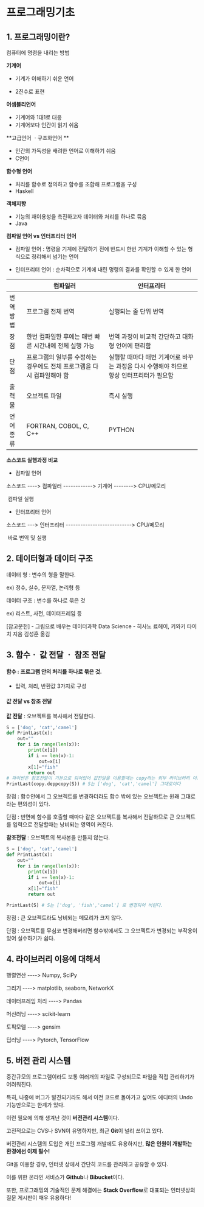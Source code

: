 # 프로그래밍기초



## 1. 프로그래밍이란?

컴퓨터에 명령을 내리는 방법



**기계어**

- 기계가 이해하기 쉬운 언어 

- 2진수로 표현



**어셈블리언어**

- 기계어와 1대1로 대응
- 기계어보다 인간이 읽기 쉬움



**고급언어 ㆍ구조화언어	**

- 인간의 가독성을 배려한 언어로 이해하기 쉬움
- C언어



**함수형 언어**

- 처리를 함수로 정의하고 함수를 조합해 프로그램을 구성
- Haskell



**객체지향**

- 기능의 재이용성을 촉진하고자 데이터와 처리를 하나로 묶음
- Java



**컴파일 언어 vs 인터프리터 언어**

- 컴파일 언어 : 명령을 기계에 전달하기 전에 반드시 한번 기계가 이해할 수 있는 형식으로 정리해서 넘기는 언어

- 인터프리터 언어 : 순차적으로 기계에 내린 명령의 결과를 확인할 수 있게 한 언어 

|           | 컴파일러                                                     | 인터프리터                                                   |
| --------- | ------------------------------------------------------------ | ------------------------------------------------------------ |
| 번역방법  | 프로그램 전체 번역                                           | 실행되는 줄 단위 번역                                        |
| 장점      | 한번 컴파일한 후에는 매번 빠른 시간내에 전체 실행 가능       | 번역 과정이 비교적 간단하고 대화형 언어에 편리함             |
| 단점      | 프로그램의 일부를 수정하는 경우에도 전체 프로그램을 다시 컴파일해야 함 | 실행할 때마다 매번 기계어로 바꾸는 과정을 다시 수행해야 하므로 항상 인터프리터가 필요함 |
| 출력물    | 오브젝트 파일                                                | 즉시 실행                                                    |
| 언어 종류 | FORTRAN, COBOL, C, C++                                       | PYTHON                                                       |



**소스코드 실행과정 비교**

-  컴파일 언어

소스코드 ----> 컴파일러 ------------> 기계어 --------> CPU/메모리

​										   컴파일				  실행

-  인터프리터 언어

소스코드 ---> 인터프리터 ---------------------------> CPU/메모리

​											  바로 번역 및 실행			



## 2. 데이터형과 데이터 구조

데이터 형 : 변수의 형을 말한다.

ex) 정수, 실수, 문자열, 논리형 등

데이터 구조 : 변수를 하나로 묶은 것

ex) 리스트, 사전, 데이터프레임 등

[참고문헌] - 그림으로 배우는 데이터과학 Data Science - 히사노 료헤이, 키와키 타이치 지음 김성훈 옮김

 

## 3. 함수ㆍ 값 전달 ㆍ 참조 전달

#### 함수 : 프로그램 안의 처리를 하나로 묶은 것.

- 입력, 처리, 반환값 3가지로 구성



#### 값 전달 vs 참조 전달

**값 전달** : 오브젝트를 복사해서 전달한다.

```python
S = ['dog', 'cat','camel']
def PrintLast(x):
	out=""
    for i in range(len(x)):
        print(x[i])
        if i == len(x)-1:
            out=x[i]
        x[1]="fish"
        return out
# 파이썬은 참조전달이 기본으로 되어있어 값전달을 이용할때는 copy라는 외부 라이브러리 이용
PrintLast(copy.deppcopy(S)) # S는 ['dog', 'cat','camel'] 그대로이다
```

장점 : 함수안에서 그 오브젝트를 변경하더라도 함수 밖에 있는 오브젝트는 원래 그대로라는 편의성이 있다.

단점 : 반면에 함수를 호출할 때마다 같은 오브젝트를 복사해서 전달하므로 큰 오브젝트를 입력으로 전달할때는 낭비되는 영역이 커진다.



**참조전달** : 오브젝트의 복사본을 만들지 않는다.

```python
S = ['dog', 'cat','camel']
def PrintLast(x):
	out=""
    for i in range(len(x)):
        print(x[i])
        if i == len(x)-1:
            out=x[i]
        x[1]="fish"
        return out

PrintLast(S) # S는 ['dog', 'fish','camel'] 로 변경되어 버린다.
```

장점 : 큰 오브젝트라도 낭비되는 메모리가 크지 않다.

단점 : 오브젝트를 무심코 변경해버리면 함수밖에서도 그 오브젝트가 변경되는 부작용이 있어 실수하기가 쉽다.



## 4. 라이브러리 이용에 대해서

행렬연산 					---->  Numpy, SciPy

그리기 						---->  matplotlib, seaborn, NetworkX

데이터프레임 처리	 ---->  Pandas

머신러닝 					---->  scikit-learn

토픽모델 					---->  gensim

딥러닝 						---->  Pytorch, TensorFlow



## 5. 버전 관리 시스템

중간규모의 프로그램이라도 보통 여러개의 파일로 구성되므로 파일을 직접 관리하기가 어려워진다.

특히, 나중에 버그가 발견되기라도 해서 이전 코드로 돌아가고 싶어도 에디터의 Undo 기능만으로는 한계가 있다.

이런 필요에 의해 생겨난 것이 **버전관리 시스템**이다.



고전적으로는 CVS나 SVN이 유명하지만, 최근 **Git**이 널리 쓰이고 있다.

버전관리 시스템의 도입은 개인 프로그램 개발에도 유용하지만, **많은 인원이 개발하는 환경에선 이제 필수!** 



Git을 이용할 경우, 인터넷 상에서 간단히 코드를 관리하고 공유할 수 있다.

이를 위한 온라인 서비스가 **Github**나 **Bibucket**이다. 



또한, 프로그래밍의 기술적인 문제 해결에는 **Stack Overflow**로 대표되는 인터넷상의 질문 게시판이 매우 유용하다! 
